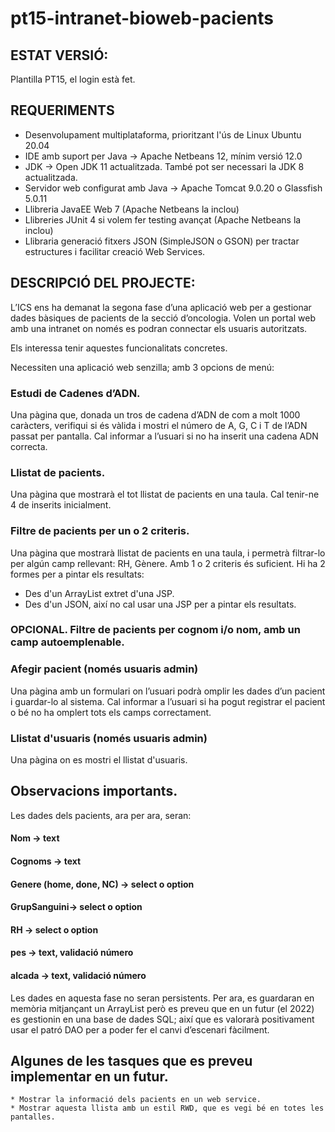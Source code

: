 # pt15-intranet-bioweb-pacients

## ESTAT VERSIÓ: 
Plantilla PT15, el login està fet. 

## REQUERIMENTS
* Desenvolupament multiplataforma, prioritzant l'ús de Linux Ubuntu 20.04
* IDE amb suport per Java → Apache Netbeans 12, mínim versió 12.0
* JDK → Open JDK 11 actualitzada. També pot ser necessari la JDK 8 actualitzada.
* Servidor web configurat amb Java → Apache Tomcat 9.0.20 o Glassfish 5.0.11
* Llibreria JavaEE Web 7 (Apache Netbeans la inclou)
* Llibreries JUnit 4 si volem fer testing avançat (Apache Netbeans la inclou)
* Llibraria generació fitxers JSON (SimpleJSON o GSON) per tractar estructures i facilitar creació Web Services.

## DESCRIPCIÓ DEL PROJECTE:

L’ICS ens ha demanat la segona fase d’una aplicació web per a gestionar dades bàsiques de pacients de la secció d’oncologia. 
Volen un portal web amb una intranet on només es podran connectar els usuaris autoritzats. 

Els interessa tenir aquestes funcionalitats concretes. 

Necessiten una aplicació web senzilla; amb 3 opcions de menú:

### Estudi de Cadenes d’ADN.
Una pàgina que, donada un tros de cadena d’ADN de com a molt 1000 caràcters, verifiqui si és vàlida i mostri el número de A, G, C i T de l’ADN passat per pantalla. 
Cal informar a l’usuari si no ha inserit una cadena ADN correcta.

### Llistat de pacients.
Una pàgina que mostrarà el tot llistat de pacients en una taula. Cal tenir-ne 4 de inserits inicialment. 

### Filtre de pacients per un o 2 criteris.
Una pàgina que mostrarà llistat de pacients en una taula, i permetrà filtrar-lo per algún camp rellevant: RH, Gènere.
Amb 1 o 2 criteris és suficient.
Hi ha 2 formes per a pintar els resultats:
* Des d'un ArrayList<Patient> extret d'una JSP.
* Des d'un JSON, així no cal usar una JSP per a pintar els resultats.
    
### OPCIONAL. Filtre de pacients per cognom i/o nom, amb un camp autoemplenable.

### Afegir pacient (només usuaris admin)
Una pàgina amb un formulari on l’usuari podrà omplir les dades d’un pacient i guardar-lo al sistema. 
Cal informar a l’usuari si ha pogut registrar el pacient o bé no ha omplert tots els camps correctament. 

### Llistat d'usuaris (només usuaris admin)
Una pàgina on es mostri el llistat d'usuaris. 


## Observacions importants.

Les dades dels pacients, ara per ara, seran:

#### Nom → text
#### Cognoms → text 
#### Genere (home, done, NC) → select o option
#### GrupSanguini→ select o option
#### RH → select o option
#### pes → text, validació número
#### alcada → text, validació número

Les dades en aquesta fase no seran persistents.
Per ara, es guardaran en memòria mitjançant un ArrayList però es preveu que en un futur (el 2022) es gestionin en una base de dades SQL; així que es valorarà positivament usar el patró DAO per a poder fer el canvi d’escenari fàcilment.

## Algunes de les tasques que es preveu implementar en un futur.
    * Mostrar la informació dels pacients en un web service.
    * Mostrar aquesta llista amb un estil RWD, que es vegi bé en totes les pantalles. 
